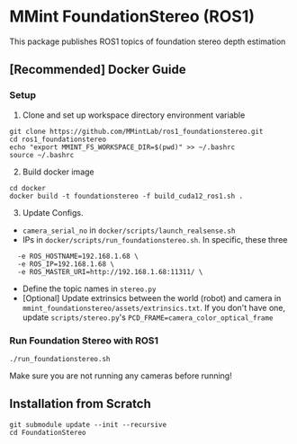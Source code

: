 # MMint FoundationStereo (ROS1)

This package publishes ROS1 topics of foundation stereo depth estimation


## [Recommended] Docker Guide

### Setup
1. Clone and set up workspace directory environment variable
```
git clone https://github.com/MMintLab/ros1_foundationstereo.git
cd ros1_foundationstereo
echo "export MMINT_FS_WORKSPACE_DIR=$(pwd)" >> ~/.bashrc
source ~/.bashrc
```

2. Build docker image
```
cd docker
docker build -t foundationstereo -f build_cuda12_ros1.sh .
```
3. Update Configs.
* `camera_serial_no` in `docker/scripts/launch_realsense.sh` 
* IPs in `docker/scripts/run_foundationstereo.sh`. In specific, these three 
```
  -e ROS_HOSTNAME=192.168.1.68 \
  -e ROS_IP=192.168.1.68 \
  -e ROS_MASTER_URI=http://192.168.1.68:11311/ \
```
* Define the topic names in `stereo.py`
* [Optional] Update extrinsics between the world (robot) and camera in `mmint_foundationstereo/assets/extrinsics.txt`. If you don't have one, update `scripts/stereo.py`'s `PCD_FRAME=camera_color_optical_frame`

### Run Foundation Stereo with ROS1

```
./run_foundationstereo.sh
```
Make sure you are not running any cameras before running! 




## Installation from Scratch
```
git submodule update --init --recursive
cd FoundationStereo

```

